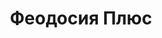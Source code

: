 --- 
title: "Феодосия Плюс" 
site: "http://www.feodosia.biz" 
town: "Феодосия" 
tel: ["+38 (06562) 3-01-09, +38 (050) 682-62-42, +38 (050) 779-81-49, +7 (978) 706 17 00"] 
address: "Россия, Республика Крым, г.Феодосия, ул.Галерейная, 3" 
mail: "atn@feodosia.biz, atnfeo@yandex.ru, feo-plus@yandex.ru" 
--- 